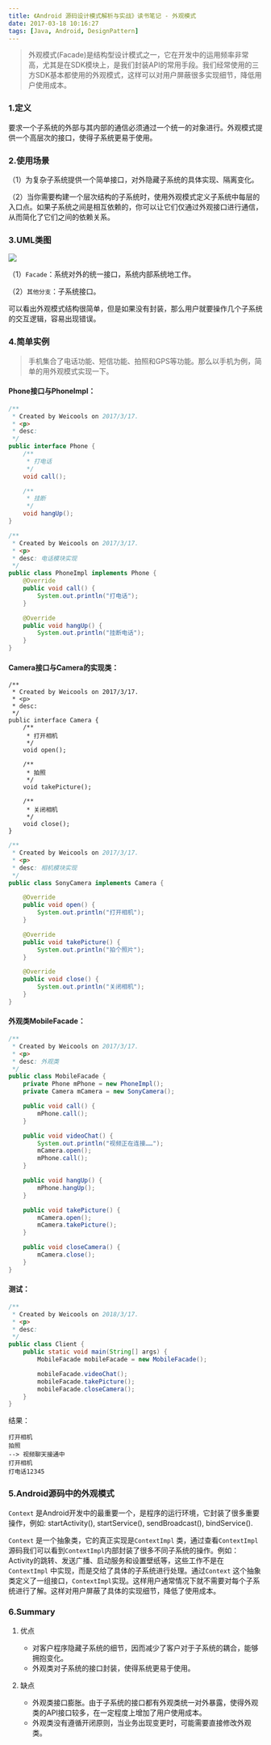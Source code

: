 ```yaml
---
title: 《Android 源码设计模式解析与实战》读书笔记 - 外观模式
date: 2017-03-18 10:16:27
tags: [Java, Android, DesignPattern]
---
```


> 外观模式(Facade)是结构型设计模式之一，它在开发中的运用频率非常高，尤其是在SDK模块上，是我们封装API的常用手段。我们经常使用的三方SDK基本都使用的外观模式，这样可以对用户屏蔽很多实现细节，降低用户使用成本。

<!--more-->
### 1.定义

要求一个子系统的外部与其内部的通信必须通过一个统一的对象进行。外观模式提供一个高层次的接口，使得子系统更易于使用。

### 2.使用场景

（1）为复杂子系统提供一个简单接口，对外隐藏子系统的具体实现、隔离变化。

（2）当你需要构建一个层次结构的子系统时，使用外观模式定义子系统中每层的入口点。如果子系统之间是相互依赖的，你可以让它们仅通过外观接口进行通信，从而简化了它们之间的依赖关系。

### 3.UML类图

![](http://blog-1251678165.coscd.myqcloud.com/2018-03-17-Facade-Pattern-1.png)

（1）`Facade`：系统对外的统一接口，系统内部系统地工作。

（2）`其他分支`：子系统接口。

可以看出外观模式结构很简单，但是如果没有封装，那么用户就要操作几个子系统的交互逻辑，容易出现错误。

### 4.简单实例

> 手机集合了电话功能、短信功能、拍照和GPS等功能。那么以手机为例，简单的用外观模式实现一下。

#### Phone接口与PhoneImpl：
```java
/**
 * Created by Weicools on 2017/3/17.
 * <p>
 * desc:
 */
public interface Phone {
    /**
     * 打电话
     */
    void call();

    /**
     * 挂断
     */
    void hangUp();
}
```

```java
/**
 * Created by Weicools on 2017/3/17.
 * <p>
 * desc: 电话模块实现
 */
public class PhoneImpl implements Phone {
    @Override
    public void call() {
        System.out.println("打电话");
    }

    @Override
    public void hangUp() {
        System.out.println("挂断电话");
    }
}
```


#### Camera接口与Camera的实现类：
```
/**
 * Created by Weicools on 2017/3/17.
 * <p>
 * desc:
 */
public interface Camera {
    /**
     * 打开相机
     */
    void open();

    /**
     * 拍照
     */
    void takePicture();

    /**
     * 关闭相机
     */
    void close();
}
```

```java
/**
 * Created by Weicools on 2017/3/17.
 * <p>
 * desc: 相机模块实现
 */
public class SonyCamera implements Camera {

    @Override
    public void open() {
        System.out.println("打开相机");
    }

    @Override
    public void takePicture() {
        System.out.println("拍个照片");
    }

    @Override
    public void close() {
        System.out.println("关闭相机");
    }
}
```

#### 外观类MobileFacade：
```java
/**
 * Created by Weicools on 2017/3/17.
 * <p>
 * desc: 外观类
 */
public class MobileFacade {
    private Phone mPhone = new PhoneImpl();
    private Camera mCamera = new SonyCamera();

    public void call() {
        mPhone.call();
    }

    public void videoChat() {
        System.out.println("视频正在连接……");
        mCamera.open();
        mPhone.call();
    }

    public void hangUp() {
        mPhone.hangUp();
    }

    public void takePicture() {
        mCamera.open();
        mCamera.takePicture();
    }

    public void closeCamera() {
        mCamera.close();
    }
}
```

#### 测试：
```java
/**
 * Created by Weicools on 2018/3/17.
 * <p>
 * desc:
 */
public class Client {
    public static void main(String[] args) {
        MobileFacade mobileFacade = new MobileFacade();

        mobileFacade.videoChat();
        mobileFacade.takePicture();
        mobileFacade.closeCamera();
    }
}
```

结果：

```
打开相机
拍照
--> 视频聊天接通中
打开相机
打电话12345
```

### 5.Android源码中的外观模式
`Context` 是Android开发中的最重要一个，是程序的运行环境，它封装了很多重要操作，例如: startActivity(), startService(), sendBroadcast(), bindService().

`Context` 是一个抽象类，它的真正实现是`ContextImpl` 类，通过查看`ContextImpl` 源码我们可以看到`ContextImpl`内部封装了很多不同子系统的操作。例如：Activity的跳转、发送广播、启动服务和设置壁纸等，这些工作不是在`ContextImpl` 中实现，而是交给了具体的子系统进行处理。通过`Context` 这个抽象类定义了一组接口，`ContextImpl`实现。这样用户通常情况下就不需要对每个子系统进行了解。这样对用户屏蔽了具体的实现细节，降低了使用成本。

### 6.Summary
1. 优点
    * 对客户程序隐藏子系统的细节，因而减少了客户对于子系统的耦合，能够拥抱变化。
    * 外观类对子系统的接口封装，使得系统更易于使用。

2. 缺点
    * 外观类接口膨胀。由于子系统的接口都有外观类统一对外暴露，使得外观类的API接口较多，在一定程度上增加了用户使用成本。
    * 外观类没有遵循开闭原则，当业务出现变更时，可能需要直接修改外观类。

